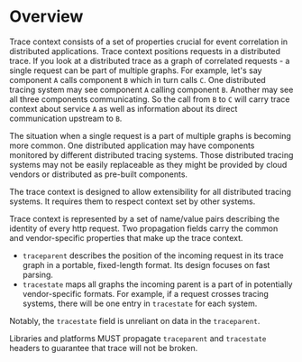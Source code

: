 # Overview

Trace context consists of a set of properties crucial for event correlation in distributed applications. Trace context positions requests in a distributed trace. If you look at a distributed trace as a graph of correlated requests - a single request can be part of multiple graphs. For example, let's say component `A` calls component `B` which in turn calls `C`. One distributed tracing system may see component `A` calling component `B`. Another may see all three components communicating. So the call from `B` to `C` will carry trace context about service `A` as well as information about its direct communication upstream to `B`.

The situation when a single request is a part of multiple graphs is becoming more common. One distributed application may have components monitored by different distributed tracing systems. Those distributed tracing systems may not be easily replaceable as they might be provided by cloud vendors or distributed as pre-built components.

The trace context is designed to allow extensibility for all distributed tracing systems. It requires them to respect context set by other systems.

Trace context is represented by a set of name/value pairs describing the identity of every http request. Two propagation fields carry the common and vendor-specific properties that make up the trace context.

* `traceparent` describes the position of the incoming request in its trace graph in a portable, fixed-length format. Its design focuses on fast parsing.
* `tracestate` maps all graphs the incoming parent is a part of in potentially vendor-specific formats. For example, if a request crosses tracing systems, there will be one entry in `tracestate` for each system.

Notably, the `tracestate` field is unreliant on data in the `traceparent`.

Libraries and platforms MUST propagate `traceparent` and `tracestate` headers to guarantee that trace will not be broken.  

